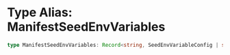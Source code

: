 # Type Alias: ManifestSeedEnvVariables

```ts
type ManifestSeedEnvVariables: Record<string, SeedEnvVariableConfig | string>;
```
